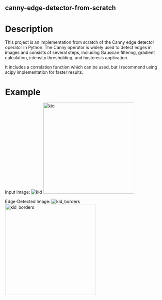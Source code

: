 ## canny-edge-detector-from-scratch

# Description

This project is an implementation from scratch of the Canny edge detector operator in Python. 
The Canny operator is widely used to detect edges in images and consists of several steps, including Gaussian filtering, 
gradient calculation, intensity thresholding, and hysteresis application.

It includes a correlation function which can be used, but I recommend using scipy implementation for faster results.

# Example

Input Image:
![kid](https://github.com/javipzv/canny-edge-detector-from-scratch/assets/90279135/a6807a6e-bb63-482e-b6dd-884fa1ed9e7a)
<img src="https://github.com/javipzv/canny-edge-detector-from-scratch/assets/90279135/a6807a6e-bb63-482e-b6dd-884fa1ed9e7a" width="300" alt="kid">

Edge-Detected Image:
![kid_borders](https://github.com/javipzv/canny-edge-detector-from-scratch/assets/90279135/f6401366-54f0-424e-b468-4fe2a071ebe0)
<img src="https://github.com/javipzv/canny-edge-detector-from-scratch/assets/90279135/f6401366-54f0-424e-b468-4fe2a071ebe0" width="300" alt="kid_borders">


